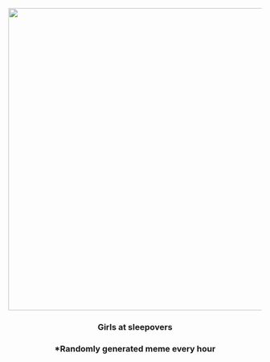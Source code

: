 <p align="center">
        <img src="https://i.redd.it/204j8hi8luo81.png" width="600" height="600">
        </p>
        <h3 align="center">Girls at sleepovers</h3>
        <h3 align="center">*Randomly generated meme every hour</h3>
    